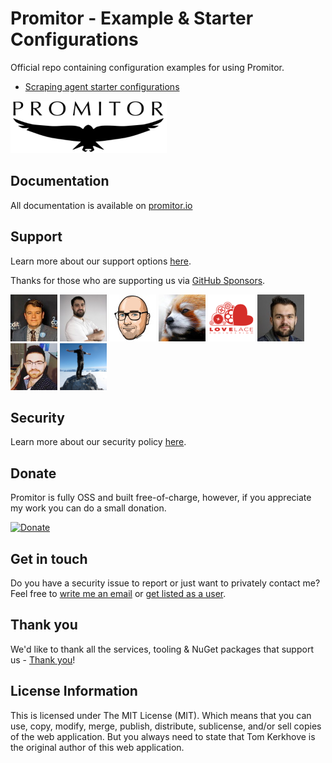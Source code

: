 # Promitor - Example & Starter Configurations

Official repo containing configuration examples for using Promitor.

- [Scraping agent starter configurations](./scraper/README.md)

![Logo](https://raw.githubusercontent.com/promitor/governance/main/logos/promitor-small.png)

## Documentation

All documentation is available on [promitor.io](https://promitor.io)

## Support

Learn more about our support options [here](https://github.com/tomkerkhove/promitor/blob/master/SUPPORT.md).

Thanks for those who are supporting us via [GitHub Sponsors](https://github.com/sponsors/tomkerkhove/).

[![Carlo Garcia-Mier](https://raw.githubusercontent.com/tomkerkhove/promitor/master//media/supporters/CarloGarcia.jpg)](https://github.com/CarloGarcia)
[![Jorge Turrado Ferrero](https://raw.githubusercontent.com/tomkerkhove/promitor/master//media/supporters/JorTurFer.jpg)](https://github.com/JorTurFer)
[![Karl Ots](https://raw.githubusercontent.com/tomkerkhove/promitor/master//media/supporters/karlgots.jpg)](https://github.com/karlgots)
[![Loc Mai](https://raw.githubusercontent.com/tomkerkhove/promitor/master//media/supporters/locmai.jpg)](https://github.com/locmai)
[![Lovelace Engineering](https://raw.githubusercontent.com/tomkerkhove/promitor/master//media/supporters/LovelaceEngineering.png)](https://github.com/LovelaceEngineering)
[![Nills Franssens](https://raw.githubusercontent.com/tomkerkhove/promitor/master//media/supporters/nillsf.jpg)](https://github.com/NillsF)
[![Richard Simpson](https://raw.githubusercontent.com/tomkerkhove/promitor/master//media/supporters/RichiCoder1.jpg)](https://github.com/RichiCoder1)
[![Sam Vanhoutte](https://raw.githubusercontent.com/tomkerkhove/promitor/master//media/supporters/samvanhoutte.png)](https://github.com/samvanhoutte)

## Security

Learn more about our security policy [here](https://github.com/tomkerkhove/promitor/security/policy).

## Donate

Promitor is fully OSS and built free-of-charge, however, if you appreciate my work
you can do a small donation.

[![Donate](https://img.shields.io/badge/Donate%20via-GitHub-blue.svg?style=flat-square)](https://github.com/sponsors/promitor)

## Get in touch

Do you have a security issue to report or just want to privately contact me? Feel
free to [write me an email](mailto:kerkhove.tom@gmail.com) or [get listed as a user](https://forms.gle/hjcpaaVFa1A1hZaK6).

## Thank you

We'd like to thank all the services, tooling & NuGet packages that support us -
 [Thank you](https://promitor.io/thank-you)!

## License Information

This is licensed under The MIT License (MIT). Which means that you can use, copy,
modify, merge, publish, distribute, sublicense, and/or sell copies of the web
application. But you always need to state that Tom Kerkhove is the original author
of this web application.

